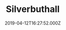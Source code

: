 ---
date: 2019-04-12T16:27:52.000Z
title: Silverbuthall
latitude: 55.43331401956617
longitude: -2.7853756971627033
category: checkin
---